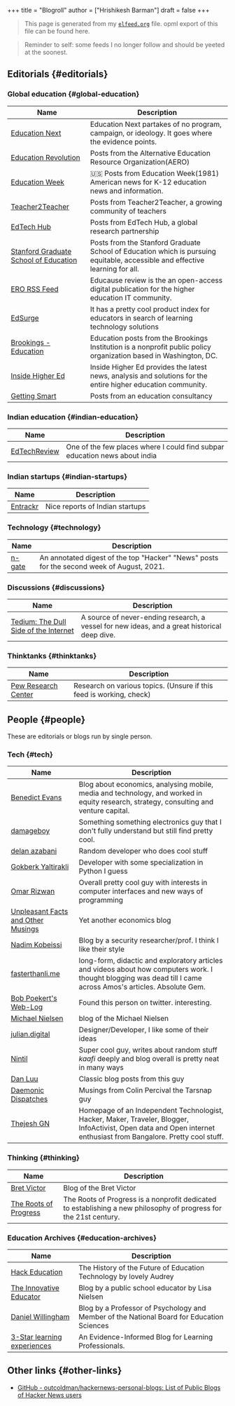 +++
title = "Blogroll"
author = ["Hrishikesh Barman"]
draft = false
+++

<div class="book-hint info">

> This page is generated from my [`elfeed.org`](https://github.com/remyhonig/elfeed-org) file. opml export of this file can be found here.
</div>

<!--quoteend-->

<div class="book-hint warning">

> Reminder to self: some feeds I no longer follow and should be yeeted at the soonest.
</div>

<div class="outline-1 smol-table">

## Editorials {#editorials}

<div class="outline-2 smol-table">

### Global education {#global-education}

| Name                                                                                              | Description                                                                                                                  |
|---------------------------------------------------------------------------------------------------|------------------------------------------------------------------------------------------------------------------------------|
| [Education Next](http://educationnext.org/feed/)                                                  | Education Next partakes of no program, campaign, or ideology. It goes where the evidence points.                             |
| [Education Revolution](http://www.educationrevolution.org/feed/)                                  | Posts from the Alternative Education Resource Organization(AERO)                                                             |
| [Education Week](http://feeds.feedburner.com/EducationWeekNewsAndInformationAboutEducationIssues) | 🇺🇸 Posts from Education Week(1981) American news for K-12 education news and information.                                    |
| [Teacher2Teacher](https://www.teacher2teacher.education/feed/)                                    | Posts from Teacher2Teacher, a growing community of teachers                                                                  |
| [EdTech Hub](https://edtechhub.org/feed/)                                                         | Posts from EdTech Hub, a global research partnership                                                                         |
| [Stanford Graduate School of Education](http://ed.stanford.edu/news/feed)                         | Posts from the Stanford Graduate School of Education which is pursuing equitable, accessible and effective learning for all. |
| [ERO RSS Feed](http://er.educause.edu/rss)                                                        | Educause review is the an open-access digital publication for the higher education IT community.                             |
| [EdSurge](https://www.edsurge.com/articles_rss.rss)                                               | It has a pretty cool product index for educators in search of learning technology solutions                                  |
| [Brookings - Education](http://webfeeds.brookings.edu/brookingsrss/topics/education?format=xml)   | Education posts from the Brookings Institution is a nonprofit public policy organization based in Washington, DC.            |
| [Inside Higher Ed](http://www.insidehighered.com/rss/feed/ihe)                                    | Inside Higher Ed provides the latest news, analysis and solutions for the entire higher education community.                 |
| [Getting Smart](http://gettingsmart.com/feed/)                                                    | Posts from an education consultancy                                                                                          |

</div>

<div class="outline-2 smol-table">

### Indian education {#indian-education}

| Name                                                         | Description                                                                |
|--------------------------------------------------------------|----------------------------------------------------------------------------|
| [EdTechReview](http://edtechreview.in/?format=feed&type=rss) | One of the few places where I could find subpar education news about india |

</div>

<div class="outline-2 smol-table">

### Indian startups {#indian-startups}

| Name                                   | Description                     |
|----------------------------------------|---------------------------------|
| [Entrackr](https://entrackr.com/feed/) | Nice reports of Indian startups |

</div>

<div class="outline-2 smol-table">

### Technology {#technology}

| Name                                  | Description                                                                               |
|---------------------------------------|-------------------------------------------------------------------------------------------|
| [n-gate](http://n-gate.com/index.rss) | An annotated digest of the top "Hacker" "News" posts for the second week of August, 2021. |

</div>

<div class="outline-2 smol-table">

### Discussions {#discussions}

| Name                                                            | Description                                                                                  |
|-----------------------------------------------------------------|----------------------------------------------------------------------------------------------|
| [Tedium: The Dull Side of the Internet](https://feed.tedium.co) | A source of never-ending research, a vessel for new ideas, and a great historical deep dive. |

</div>

<div class="outline-2 smol-table">

### Thinktanks {#thinktanks}

| Name                                                     | Description                                                         |
|----------------------------------------------------------|---------------------------------------------------------------------|
| [Pew Research Center](https://www.pewresearch.org/feed/) | Research on various topics. (Unsure if this feed is working, check) |

</div>

</div>

<div class="outline-1 smol-table">

## People {#people}

These are editorials or blogs run by single person.

<div class="outline-2 smol-table">

### Tech {#tech}

| Name                                                                     | Description                                                                                                                                                        |
|--------------------------------------------------------------------------|--------------------------------------------------------------------------------------------------------------------------------------------------------------------|
| [Benedict Evans](http://ben-evans.com/benedictevans?format=rss)          | Blog about economics, analysing mobile, media and technology, and worked in equity research, strategy, consulting and venture capital.                             |
| [damageboy](https://bits.houmus.org/feed.xml)                            | Something something electronics guy that I don't fully understand but still find pretty cool.                                                                      |
| [delan azabani](https://www.azabani.com/feed/tag/home.xml)               | Random developer who does cool stuff                                                                                                                               |
| [Gokberk Yaltirakli](https://gkbrk.com/feed.xml)                         | Developer with some specialization in Python I guess                                                                                                               |
| [Omar Rizwan](https://rsnous.com/posts/index.xml)                        | Overall pretty cool guy with interests in computer interfaces and new ways of programming                                                                          |
| [Unpleasant Facts and Other Musings](http://unpleasantfacts.com/rss.xml) | Yet another economics blog                                                                                                                                         |
| [Nadim Kobeissi](https://nadim.computer/rss.xml)                         | Blog by a security researcher/prof. I think I like their style                                                                                                     |
| [fasterthanli.me](https://amos.me/index.xml)                             | long-form, didactic and exploratory articles and videos about how computers work. I thought blogging was dead till I came across Amos's articles. Absolute Gem.    |
| [Bob Poekert's Web-Log](https://www.hella.cheap/feeds/all.atom.xml)      | Found this person on twitter. interesting.                                                                                                                         |
| [Michael Nielsen](http://feeds.feedburner.com/michaelnielsen/wmna)       | blog of the Michael Nielsen                                                                                                                                        |
| [julian.digital](http://www.julian.digital/feed)                         | Designer/Developer, I like some of their ideas                                                                                                                     |
| [Nintil](https://nintil.com/rss.xml)                                     | Super cool guy, writes about random stuff _kaafi_ deeply and blog overall is pretty neat in many ways                                                              |
| [Dan Luu](https://danluu.com/atom.xml)                                   | Classic blog posts from this guy                                                                                                                                   |
| [Daemonic Dispatches](https://www.daemonology.net/blog/index.rss)        | Musings from Colin Percival the Tarsnap guy                                                                                                                        |
| [Thejesh GN](http://feeds.thejeshgn.com/thejeshgn)                       | Homepage of an Independent Technologist, Hacker, Maker, Traveler, Blogger, InfoActivist, Open data and Open internet enthusiast from Bangalore. Pretty cool stuff. |

</div>

<div class="outline-2 smol-table">

### Thinking {#thinking}

| Name                                                          | Description                                                                                                       |
|---------------------------------------------------------------|-------------------------------------------------------------------------------------------------------------------|
| [Bret Victor](http://worrydream.com/feed.xml)                 | Blog of the Bret Victor                                                                                           |
| [The Roots of Progress](https://rootsofprogress.org/feed.xml) | The Roots of Progress is a nonprofit dedicated to establishing a new philosophy of progress for the 21st century. |

</div>

<div class="outline-2 smol-table">

### Education Archives {#education-archives}

| Name                                                                                     | Description                                                                               |
|------------------------------------------------------------------------------------------|-------------------------------------------------------------------------------------------|
| [Hack Education](http://feeds.feedburner.com/hackeducation)                              | The History of the Future of Education Technology by lovely Audrey                        |
| [The Innovative Educator](http://theinnovativeeducator.blogspot.com/feeds/posts/default) | Blog by a public school educator by Lisa Nielsen                                          |
| [Daniel Willingham](http://www.danielwillingham.com/1/feed)                              | Blog by a Professor of Psychology and Member of the National Board for Education Sciences |
| [3-Star learning experiences](https://3starlearningexperiences.wordpress.com/feed/)      | An Evidence-Informed Blog for Learning Professionals.                                     |

</div>

</div>

<div class="outline-1 smol-table">

## Other links {#other-links}

-   [GitHub - outcoldman/hackernews-personal-blogs: List of Public Blogs of Hacker News users](https://github.com/outcoldman/hackernews-personal-blogs)

</div>
